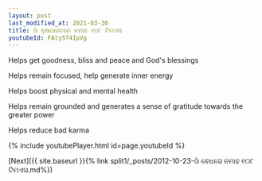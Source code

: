 ```yaml
---
layout: post
last_modified_at: 2021-03-30
title: ଓଁ ଵୃଷପାରବନେ ନମାହ ୧୦୮ ଟିମଏସ
youtubeId: FAty5f4IpVg
---
```

 
 
Helps get goodness, bliss and peace and God's blessings
 
Helps remain focused, help generate inner energy 
 
Helps boost physical and mental health 
 
Helps remain grounded and generates a sense of gratitude towards the greater power 
 
Helps reduce bad karma
 
 
 
 


{% include youtubePlayer.html id=page.youtubeId %}
 
[Next]({{ site.baseurl }}{% link  split1/_posts/2012-10-23-ଓଁ ଵେଧସେ ନମାହ ୧୦୮ ଟିମଏସ.md%})
 
